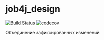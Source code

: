 # job4j_design
[![Build Status](https://travis-ci.org/o-gen18/job4j_design.svg?branch=master)](https://travis-ci.org/o-gen18/job4j_design)
[![codecov](https://codecov.io/gh/o-gen18/job4j_design/branch/master/graph/badge.svg)](https://codecov.io/gh/o-gen18/job4j_design)

Объединение зафиксированных изменений